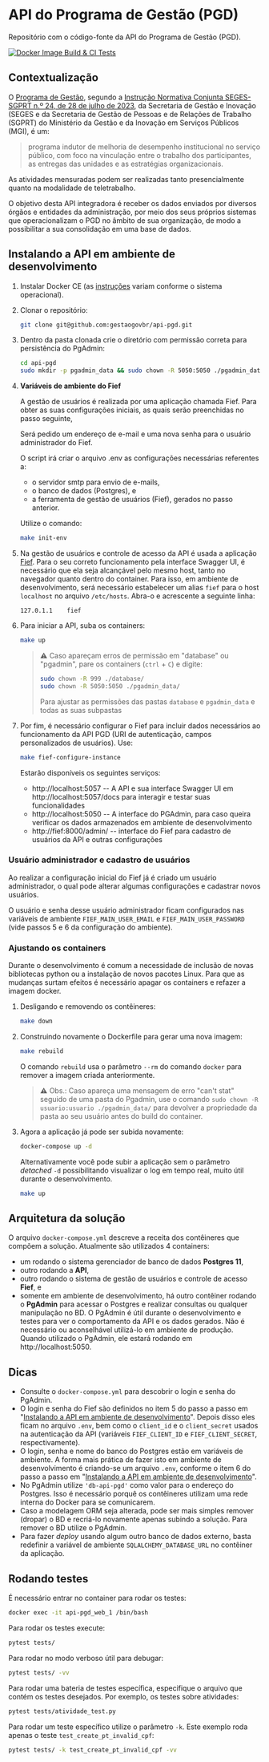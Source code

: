 # API do Programa de Gestão (PGD)

Repositório com o código-fonte da API do Programa de Gestão (PGD).

[![Docker Image Build & CI Tests](https://github.com/gestaogovbr/api-pgd/actions/workflows/docker-image.yml/badge.svg)](https://github.com/gestaogovbr/api-pgd/actions/workflows/docker-image.yml)

## Contextualização

O
[Programa de Gestão](https://www.gov.br/servidor/pt-br/assuntos/programa-de-gestao),
segundo a
[Instrução Normativa Conjunta SEGES-SGPRT n.º 24, de 28 de julho de 2023](https://www.in.gov.br/en/web/dou/-/instrucao-normativa-conjunta-seges-sgprt-/mgi-n-24-de-28-de-julho-de-2023-499593248),
da Secretaria de Gestão e Inovação (SEGES e da Secretaria de Gestão de
Pessoas e de Relações de Trabalho (SGPRT) do Ministério da Gestão e da
Inovação em Serviços Públicos (MGI), é um:

> programa indutor de melhoria de desempenho institucional no serviço
> público, com foco na vinculação entre o trabalho dos participantes, as
> entregas das unidades e as estratégias organizacionais.

As atividades mensuradas podem ser realizadas tanto presencialmente
quanto na modalidade de teletrabalho.

O objetivo desta API integradora é receber os dados enviados por diversos
órgãos e entidades da administração, por meio dos seus próprios sistemas
que operacionalizam o PGD no âmbito de sua organização, de modo a
possibilitar a sua consolidação em uma base de dados.

## Instalando a API em ambiente de desenvolvimento

1. Instalar Docker CE (as [instruções](https://docs.docker.com/get-docker/)
   variam conforme o sistema operacional).

2. Clonar o repositório:

    ```bash
    git clone git@github.com:gestaogovbr/api-pgd.git
    ```

3. Dentro da pasta clonada crie o diretório com permissão correta para
   persistência do PgAdmin:

    ```bash
    cd api-pgd
    sudo mkdir -p pgadmin_data && sudo chown -R 5050:5050 ./pgadmin_data/
    ```

4. **Variáveis de ambiente do Fief**

   A gestão de usuários é realizada por uma aplicação chamada Fief. Para
   obter as suas configurações iniciais, as quais serão preenchidas no
   passo seguinte, 

   Será pedido um endereço de e-mail e uma nova senha para o usuário
   administrador do Fief.

   O script irá criar o arquivo .env as configurações necessárias referentes a:
   
   * o servidor smtp para envio de e-mails,
   * o banco de dados (Postgres), e
   * a ferramenta de gestão de usuários (Fief), gerados no passo anterior.

   Utilize o comando:

   ```bash
   make init-env
   ```

5. Na gestão de usuários e controle de acesso da API é usada a aplicação
   [Fief](https://www.fief.dev/). Para o seu correto funcionamento pela
   interface Swagger UI, é necessário que ela seja alcançável pelo mesmo
   host, tanto no navegador quanto dentro do container. Para isso, em
   ambiente de desenvolvimento, será necessário estabelecer um alias
   `fief` para o host `localhost` no arquivo `/etc/hosts`. Abra-o e
   acrescente a seguinte linha:

   ```
   127.0.1.1	fief
   ```

6. Para iniciar a API, suba os containers:

   ```bash
   make up
   ```

   > ⚠️ Caso apareçam erros de permissão em "database" ou "pgadmin", pare
   > os containers (`ctrl` + `C`) e digite:
   >
   > ```bash
   > sudo chown -R 999 ./database/
   > sudo chown -R 5050:5050 ./pgadmin_data/
   > ```
   >
   > Para ajustar as permissões das pastas `database` e `pgadmin_data` e
   > todas as suas subpastas

7. Por fim, é necessário configurar o Fief para incluir dados necessários
   ao funcionamento da API PGD (URI de autenticação, campos personalizados
   de usuários). Use:

   ```bash
   make fief-configure-instance
   ```

   Estarão disponíveis os seguintes serviços:

   * http://localhost:5057 -- A API e sua interface Swagger UI em
     http://localhost:5057/docs para interagir e testar suas funcionalidades
   * http://localhost:5050 -- A interface do PGAdmin, para caso queira
     verificar os dados armazenados em ambiente de desenvolvimento
   * http://fief:8000/admin/ -- interface do Fief para cadastro de
     usuários da API e outras configurações



### Usuário administrador e cadastro de usuários

Ao realizar a configuração inicial do Fief já é criado um usuário
administrador, o qual pode alterar algumas configurações e cadastrar
novos usuários.

O usuário e senha desse usuário administrador ficam configurados nas
variáveis de ambiente `FIEF_MAIN_USER_EMAIL` e `FIEF_MAIN_USER_PASSWORD`
(vide passos 5 e 6 da configuração do ambiente).

### Ajustando os containers

Durante o desenvolvimento é comum a necessidade de inclusão de novas
bibliotecas python ou a instalação de novos pacotes Linux. Para que as
mudanças surtam efeitos é necessário apagar os containers e refazer a
imagem docker.

1. Desligando e removendo os contêineres:

    ```bash
    make down
    ```

2. Construindo novamente o Dockerfile para gerar uma nova imagem:

    ```bash
    make rebuild
    ```

    O comando `rebuild` usa o parâmetro `--rm` do comando `docker` para
    remover a imagem criada anteriormente.

    > ⚠️ Obs.: Caso apareça uma mensagem de erro "can't stat" seguido de
    > uma pasta do Pgadmin, use o comando
    > `sudo chown -R usuario:usuario ./pgadmin_data/` para devolver a
    > propriedade da pasta ao seu usuário antes do build do container.

3. Agora a aplicação já pode ser subida novamente:

    ```bash
    docker-compose up -d
    ```

    Alternativamente você pode subir a aplicação sem o parâmetro _detached_
    `-d` possibilitando visualizar o log em tempo real, muito útil durante o
    desenvolvimento.

    ```bash
    make up
    ```

## Arquitetura da solução

O arquivo `docker-compose.yml` descreve a receita dos contêineres que
compõem a solução. Atualmente são utilizados 4 containers:

* um rodando o sistema gerenciador de banco de dados **Postgres 11**,
* outro rodando a **API**,
* outro rodando o sistema de gestão de usuários e controle de acesso
  **Fief**, e
* somente em ambiente de desenvolvimento, há outro contêiner rodando o
  **PgAdmin** para acessar o Postgres e realizar consultas ou qualquer
  manipulação no BD. O PgAdmin é útil durante o desenvolvimento e testes
  para ver o comportamento da API e os dados gerados. Não é necessário ou
  aconselhável utilizá-lo em ambiente de produção. Quando utilizado o
  PgAdmin, ele estará rodando em http://localhost:5050.


## Dicas

* Consulte o `docker-compose.yml` para descobrir o login e senha do
  PgAdmin.
* O login e senha do Fief são definidos no item 5 do
  passo a passo em
  "[Instalando a API em ambiente de desenvolvimento](#instalando-a-api-em-ambiente-de-desenvolvimento)".
  Depois disso eles ficam no arquivo `.env`, bem como o `client_id` e
  o `client_secret` usados na autenticação da API (variáveis
  `FIEF_CLIENT_ID` e `FIEF_CLIENT_SECRET`, respectivamente).
* O login, senha e nome do banco do Postgres estão em variáveis de
  ambiente. A forma mais prática de fazer isto em ambiente de
  desenvolvimento é criando-se um arquivo `.env`, conforme o item 6 do
  passo a passo em
  "[Instalando a API em ambiente de desenvolvimento](#instalando-a-api-em-ambiente-de-desenvolvimento)".
* No PgAdmin utilize `'db-api-pgd'` como valor para o endereço do
  Postgres. Isso é necessário porquê os contêineres utilizam uma rede
  interna do Docker para se comunicarem.
* Caso a modelagem ORM seja alterada, pode ser mais simples remover
  (dropar) o BD e recriá-lo novamente apenas subindo a solução. Para
  remover o BD utilize o PgAdmin.
* Para fazer *deploy* usando algum outro banco de dados externo, basta
  redefinir a variável de ambiente `SQLALCHEMY_DATABASE_URL` no
  contêiner da aplicação.

## Rodando testes
É necessário entrar no container para rodar os testes:

```bash
docker exec -it api-pgd_web_1 /bin/bash
```

Para rodar os testes execute:

```bash
pytest tests/
```

Para rodar no modo verboso útil para debugar:

```bash
pytest tests/ -vv
```

Para rodar uma bateria de testes específica, especifique o arquivo que
contém os testes desejados. Por exemplo, os testes sobre atividades:

```bash
pytest tests/atividade_test.py
```

Para rodar um teste específico utilize o parâmetro `-k`. Este exemplo
roda apenas o teste `test_create_pt_invalid_cpf`:

```bash
pytest tests/ -k test_create_pt_invalid_cpf -vv
```
